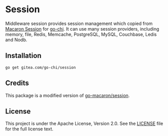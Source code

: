 # Session

Middleware session provides session management which copied from [Macaron Session](https://gitea.com/go-chi/session) for [go-chi](https://github.com/go-chi/chi). It can use many session providers, including memory, file, Redis, Memcache, PostgreSQL, MySQL, Couchbase, Ledis and Nodb.

## Installation

```
go get gitea.com/go-chi/session
```

## Credits

This package is a modified version of [go-macaron/session](github.com/go-macaron/session).

## License

This project is under the Apache License, Version 2.0. See the [LICENSE](LICENSE) file for the full license text.